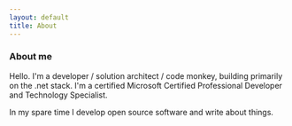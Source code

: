 ```yaml
---
layout: default
title: About
---
```

<h3>About me</h3>

Hello. I'm a developer / solution architect / code monkey, building primarily on the .net stack. I'm a certified Microsoft Certified Professional Developer and Technology Specialist.

In my spare time I develop open source software and write about things.
